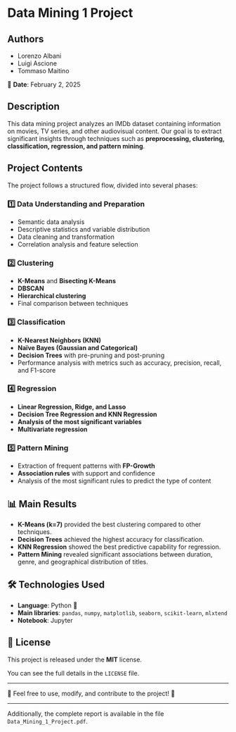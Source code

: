 # Data Mining 1 Project

## Authors
- Lorenzo Albani  
- Luigi Ascione  
- Tommaso Maitino  

📅 **Date**: February 2, 2025  

## Description
This data mining project analyzes an IMDb dataset containing information on movies, TV series, and other audiovisual content. Our goal is to extract significant insights through techniques such as **preprocessing, clustering, classification, regression, and pattern mining**.

## Project Contents
The project follows a structured flow, divided into several phases:

### 1️⃣ **Data Understanding and Preparation**
- Semantic data analysis  
- Descriptive statistics and variable distribution  
- Data cleaning and transformation  
- Correlation analysis and feature selection  

### 2️⃣ **Clustering**
- **K-Means** and **Bisecting K-Means**  
- **DBSCAN**  
- **Hierarchical clustering**  
- Final comparison between techniques  

### 3️⃣ **Classification**
- **K-Nearest Neighbors (KNN)**  
- **Naïve Bayes (Gaussian and Categorical)**  
- **Decision Trees** with pre-pruning and post-pruning  
- Performance analysis with metrics such as accuracy, precision, recall, and F1-score  

### 4️⃣ **Regression**
- **Linear Regression, Ridge, and Lasso**  
- **Decision Tree Regression and KNN Regression**  
- **Analysis of the most significant variables**  
- **Multivariate regression**  

### 5️⃣ **Pattern Mining**
- Extraction of frequent patterns with **FP-Growth**  
- **Association rules** with support and confidence  
- Analysis of the most significant rules to predict the type of content  

## 📊 Main Results
- **K-Means (k=7)** provided the best clustering compared to other techniques.  
- **Decision Trees** achieved the highest accuracy for classification.  
- **KNN Regression** showed the best predictive capability for regression.  
- **Pattern Mining** revealed significant associations between duration, genre, and geographical distribution of titles.  

## 🛠 Technologies Used
- **Language**: Python 🐍  
- **Main libraries**: `pandas`, `numpy`, `matplotlib`, `seaborn`, `scikit-learn`, `mlxtend`  
- **Notebook**: Jupyter  

## 📖 License
This project is released under the **MIT** license.  

You can see the full details in the `LICENSE` file.  

---
🔹 Feel free to use, modify, and contribute to the project! 🚀

---

Additionally, the complete report is available in the file `Data_Mining_1_Project.pdf`.
